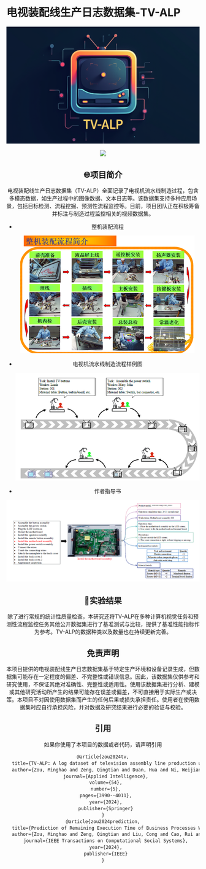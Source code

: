 

# 电视装配线生产日志数据集-TV-ALP

![tvalp](img/tvalp.png)

<div align="center"><img src="https://img.shields.io/badge/Version-1.0--alpha-brightgreen"> 

## 🌐项目简介

电视装配线生产日志数据集（TV-ALP）全面记录了电视机流水线制造过程，包含多模态数据，如生产过程中的图像数据、文本日志等。该数据集支持多种应用场景，包括目标检测、流程挖掘、预测性流程监控等。目前，项目团队正在积极筹备并标注与制造过程监控相关的视频数据集。

- 整机装配流程

  ![整机流程](img/整机流程.png)

- 电视机流水线制造流程样例图

  ![电视机流水线制造流程样例图](img/电视机流水线制造流程样例图.png)

- 作者指导书

![作者指导书](img/作者指导书.png)

## 🧭实验结果

除了进行常规的统计性质量检查，本研究还将TV-ALP在多种计算机视觉任务和预测性流程监控任务其他公开数据集进行了基准测试与比较，提供了基准性能指标作为参考。TV-ALP的数据种类以及数量也在持续更新完善。









## 免责声明

本项目提供的电视装配线生产日志数据集基于特定生产环境和设备记录生成，但数据集可能存在一定程度的偏差、不完整性或错误信息。因此，该数据集仅供参考和研究使用，不保证其绝对准确性、完整性或适用性。使用该数据集进行分析、建模或其他研究活动所产生的结果可能存在误差或偏差，不可直接用于实际生产或决策。本项目不对因使用数据集而产生的任何后果或损失承担责任。使用者在使用数据集时应自行承担风险，并对数据及研究结果进行必要的验证与校验。



## 引用

如果你使用了本项目的数据或者代码，请声明引用

```latex
@article{zou2024tv,
  title={TV-ALP: A log dataset of television assembly line production under multi-person collaboration for process mining research},
  author={Zou, Minghao and Zeng, Qingtian and Duan, Hua and Ni, Weijian and Chen, Shuang},
  journal={Applied Intelligence},
  volume={54},
  number={5},
  pages={3990--4011},
  year={2024},
  publisher={Springer}
}
@article{zou2024prediction,
  title={Prediction of Remaining Execution Time of Business Processes With Multiperson Collaboration in Assembly Line Production},
  author={Zou, Minghao and Zeng, Qingtian and Liu, Cong and Cao, Rui and Chen, Shuang and Zhao, Ziqi},
  journal={IEEE Transactions on Computational Social Systems},
  year={2024},
  publisher={IEEE}
}
```

